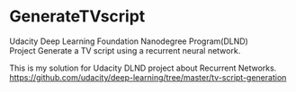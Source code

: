 # GenerateTVscript
Udacity Deep Learning Foundation Nanodegree Program(DLND)  
Project Generate a TV script using a recurrent neural network.  
  
This is my solution for Udacity DLND project about Recurrent Networks.
https://github.com/udacity/deep-learning/tree/master/tv-script-generation  
